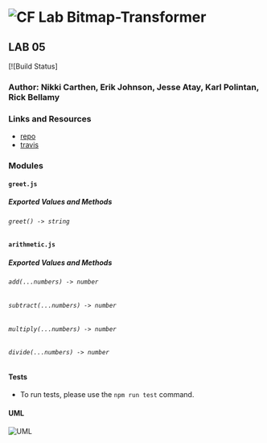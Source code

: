 ![CF](http://i.imgur.com/7v5ASc8.png) Lab Bitmap-Transformer
==============================================

## LAB 05
[![Build Status]

### Author: Nikki Carthen, Erik Johnson, Jesse Atay, Karl Polintan, Rick Bellamy

### Links and Resources
* [repo](https://github.com/Nikki1686/Bitmap-Transformer)
* [travis](https://www.travis-ci.com/Nikki1686/Bitmap-Transformer)

### Modules
#### `greet.js`
##### Exported Values and Methods

###### `greet() -> string`

#### `arithmetic.js`
##### Exported Values and Methods

###### `add(...numbers) -> number`
###### `subtract(...numbers) -> number`
###### `multiply(...numbers) -> number`
###### `divide(...numbers) -> number`


#### Tests
* To run tests, please use the `npm run test` command.

#### UML
![UML](uml.png)
